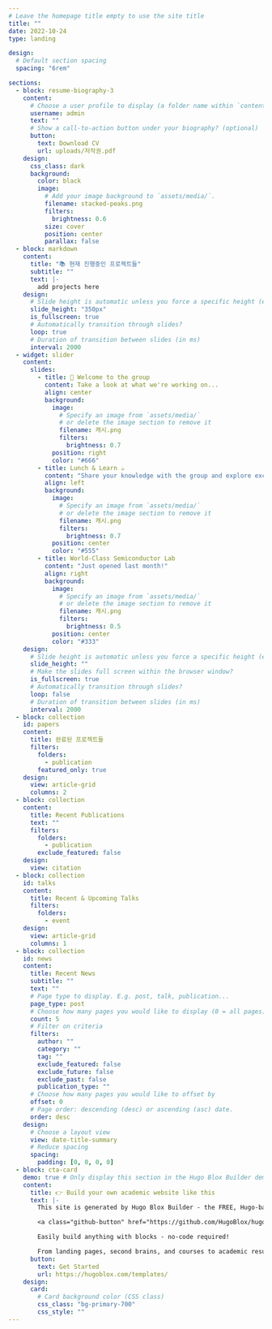 ```yaml
---
# Leave the homepage title empty to use the site title
title: ""
date: 2022-10-24
type: landing

design:
  # Default section spacing
  spacing: "6rem"

sections:
  - block: resume-biography-3
    content:
      # Choose a user profile to display (a folder name within `content/authors/`)
      username: admin
      text: ""
      # Show a call-to-action button under your biography? (optional)
      button:
        text: Download CV
        url: uploads/저작권.pdf
    design:
      css_class: dark
      background:
        color: black
        image:
          # Add your image background to `assets/media/`.
          filename: stacked-peaks.png
          filters:
            brightness: 0.6
          size: cover
          position: center
          parallax: false
  - block: markdown
    content:
      title: "📚 현재 진행중인 프로젝트들"
      subtitle: ""
      text: |-
        add projects here
    design:
      # Slide height is automatic unless you force a specific height (e.g. '400px')
      slide_height: "350px"
      is_fullscreen: true
      # Automatically transition through slides?
      loop: true
      # Duration of transition between slides (in ms)
      interval: 2000
  - widget: slider
    content:
      slides:
        - title: 👋 Welcome to the group
          content: Take a look at what we're working on...
          align: center
          background:
            image:
              # Specify an image from `assets/media/`
              # or delete the image section to remove it
              filename: 캐시.png
              filters:
                brightness: 0.7
            position: right
            color: "#666"
        - title: Lunch & Learn ☕️
          content: "Share your knowledge with the group and explore exciting new topics together!"
          align: left
          background:
            image:
              # Specify an image from `assets/media/`
              # or delete the image section to remove it
              filename: 캐시.png
              filters:
                brightness: 0.7
            position: center
            color: "#555"
        - title: World-Class Semiconductor Lab
          content: "Just opened last month!"
          align: right
          background:
            image:
              # Specify an image from `assets/media/`
              # or delete the image section to remove it
              filename: 캐시.png
              filters:
                brightness: 0.5
            position: center
            color: "#333"
    design:
      # Slide height is automatic unless you force a specific height (e.g. '400px')
      slide_height: ""
      # Make the slides full screen within the browser window?
      is_fullscreen: true
      # Automatically transition through slides?
      loop: false
      # Duration of transition between slides (in ms)
      interval: 2000
  - block: collection
    id: papers
    content:
      title: 완료된 프로젝트들
      filters:
        folders:
          - publication
        featured_only: true
    design:
      view: article-grid
      columns: 2
  - block: collection
    content:
      title: Recent Publications
      text: ""
      filters:
        folders:
          - publication
        exclude_featured: false
    design:
      view: citation
  - block: collection
    id: talks
    content:
      title: Recent & Upcoming Talks
      filters:
        folders:
          - event
    design:
      view: article-grid
      columns: 1
  - block: collection
    id: news
    content:
      title: Recent News
      subtitle: ""
      text: ""
      # Page type to display. E.g. post, talk, publication...
      page_type: post
      # Choose how many pages you would like to display (0 = all pages)
      count: 5
      # Filter on criteria
      filters:
        author: ""
        category: ""
        tag: ""
        exclude_featured: false
        exclude_future: false
        exclude_past: false
        publication_type: ""
      # Choose how many pages you would like to offset by
      offset: 0
      # Page order: descending (desc) or ascending (asc) date.
      order: desc
    design:
      # Choose a layout view
      view: date-title-summary
      # Reduce spacing
      spacing:
        padding: [0, 0, 0, 0]
  - block: cta-card
    demo: true # Only display this section in the Hugo Blox Builder demo site
    content:
      title: 👉 Build your own academic website like this
      text: |-
        This site is generated by Hugo Blox Builder - the FREE, Hugo-based open source website builder trusted by 250,000+ academics like you.

        <a class="github-button" href="https://github.com/HugoBlox/hugo-blox-builder" data-color-scheme="no-preference: light; light: light; dark: dark;" data-icon="octicon-star" data-size="large" data-show-count="true" aria-label="Star HugoBlox/hugo-blox-builder on GitHub">Star</a>

        Easily build anything with blocks - no-code required!

        From landing pages, second brains, and courses to academic resumés, conferences, and tech blogs.
      button:
        text: Get Started
        url: https://hugoblox.com/templates/
    design:
      card:
        # Card background color (CSS class)
        css_class: "bg-primary-700"
        css_style: ""
---
```

